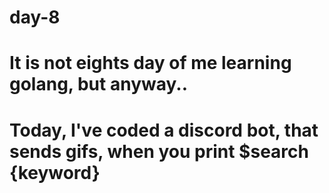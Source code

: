 # day-8
# It is not eights day of me learning golang, but anyway..
<h1>Today, I've coded a discord bot, that sends gifs, when you print $search {keyword}</h1>
